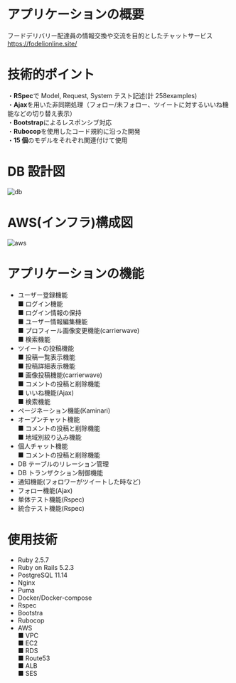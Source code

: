# アプリケーションの概要

フードデリバリー配達員の情報交換や交流を目的としたチャットサービス
https://fodelionline.site/

# 技術的ポイント

・**RSpec**で Model, Request, System テスト記述(計 258examples)  
・**Ajax**を用いた非同期処理（フォロー/未フォロー、ツイートに対するいいね機能などの切り替え表示）  
・**Bootstrap**によるレスポンシブ対応  
・**Rubocop**を使用したコード規約に沿った開発  
・**15 個**のモデルをそれぞれ関連付けて使用

# DB 設計図

![db](https://user-images.githubusercontent.com/67412898/154822094-1a45725d-be69-4efc-911e-187c322533b3.png)

# AWS(インフラ)構成図

![aws](https://user-images.githubusercontent.com/67412898/154822069-b864ff91-4286-4111-9a28-8f6a6696ac40.png)

# アプリケーションの機能

- ユーザー登録機能  
  ■ ログイン機能  
  ■ ログイン情報の保持  
  ■ ユーザー情報編集機能  
  ■ プロフィール画像変更機能(carrierwave)  
  ■ 検索機能
- ツイートの投稿機能  
  ■ 投稿一覧表示機能  
  ■ 投稿詳細表示機能  
  ■ 画像投稿機能(carrierwave)  
  ■ コメントの投稿と削除機能  
  ■ いいね機能(Ajax)  
  ■ 検索機能
- ページネーション機能(Kaminari)
- オープンチャット機能  
  ■ コメントの投稿と削除機能  
  ■ 地域別絞り込み機能
- 個人チャット機能  
  ■ コメントの投稿と削除機能
- DB テーブルのリレーション管理
- DB トランザクション制御機能
- 通知機能(フォロワーがツイートした時など)
- フォロー機能(Ajax)
- 単体テスト機能(Rspec)
- 統合テスト機能(Rspec)

# 使用技術

- Ruby 2.5.7
- Ruby on Rails 5.2.3
- PostgreSQL 11.14
- Nginx
- Puma
- Docker/Docker-compose
- Rspec
- Bootstra
- Rubocop
- AWS  
  ■ VPC  
  ■ EC2  
  ■ RDS  
  ■ Route53  
  ■ ALB  
  ■ SES
